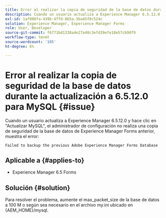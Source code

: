 ```yaml
---
title: Error al realizar la copia de seguridad de la base de datos durante la actualización a 6.5.12.0 para MySQL.
description: Cuando un usuario actualiza a Experience Manager 6.5.12.0 y hace clic en "Actualizar MySQL", el administrador de configuración no realiza una copia de seguridad de la base de datos de Experience Manager Forms anterior.
exl-id: 1af000fa-439b-4ffd-8b5a-3ba45f0c524c
solution: Experience Manager, Experience Manager Forms
role: User, Developer
source-git-commit: f6771bd1338a4e27a48c3efd39efe18e57cb98f9
workflow-type: tm+mt
source-wordcount: '105'
ht-degree: 6%

---
```


# Error al realizar la copia de seguridad de la base de datos durante la actualización a 6.5.12.0 para MySQL {#issue}

Cuando un usuario actualiza a Experience Manager 6.5.12.0 y hace clic en &quot;Actualizar MySQL&quot;, el administrador de configuración no realiza una copia de seguridad de la base de datos de Experience Manager Forms anterior, muestra el error:

`Failed to backup the previous Adobe Experience Manager Forms Database`


## Aplicable a {#applies-to}

* Experience Manager 6.5 Forms

## Solución {#solution}

Para resolver el problema, aumente el max_packet_size de la base de datos a 100 M o según sea necesario en el archivo my.ini ubicado en {AEM_HOME}/mysql.
